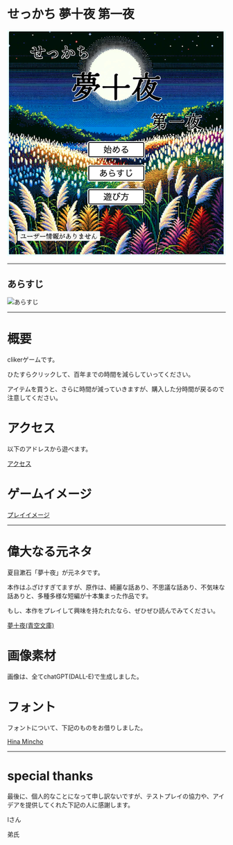 # せっかち 夢十夜 第一夜

![Top画像](./doc/pic/top.png)

---

## あらすじ

![あらすじ](./doc/pic/synopsis.gif)

---

# 概要

clikerゲームです。

ひたすらクリックして、百年までの時間を減らしていってください。

アイテムを買うと、さらに時間が減っていきますが、購入した分時間が戻るので注意してください。

# アクセス

以下のアドレスから遊べます。

[アクセス](https://clicker-game-yume-juya.vercel.app)

# ゲームイメージ

[プレイイメージ](./doc/pic/gameplay1.gif)

---

# 偉大なる元ネタ

夏目漱石「夢十夜」が元ネタです。

本作はふざけすぎてますが、原作は、綺麗な話あり、不思議な話あり、不気味な話ありと、多種多様な短編が十本集まった作品です。

もし、本作をプレイして興味を持たれたなら、ぜひぜひ読んでみてください。

[夢十夜(青空文庫)](https://www.aozora.gr.jp/cards/000148/files/799_14972.html)

# 画像素材

画像は、全てchatGPT(DALL-E)で生成しました。

# フォント

フォントについて、下記のものをお借りしました。

[Hina Mincho](https://fonts.google.com/specimen/Hina+Mincho?preview.text=%E7%99%BE%E5%B9%B4%E5%BE%85%E3%81%A3%E3%81%A6%E3%81%84%E3%81%A6%E3%81%8F%E3%81%A0%E3%81%95%E3%81%84)

---

# special thanks

最後に、個人的なことになって申し訳ないですが、テストプレイの協力や、アイデアを提供してくれた下記の人に感謝します。

Iさん

弟氏

